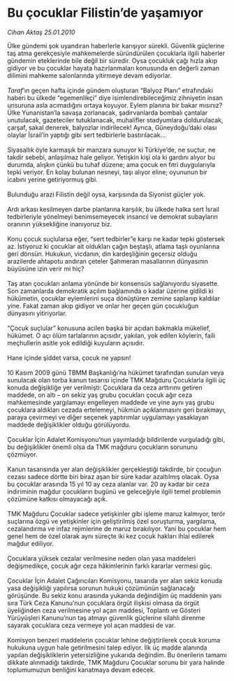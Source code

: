 # Bu çocuklar Filistin’de yaşamıyor

*Cihan Aktaş 25.01.2010*

<div class="taraf_structure_2col_1zq">
<div class="margen_n">



 <p>Ülke gündemi şok uyandıran haberlerle karışıyor sürekli. Güvenlik güçlerine taş atma gerekçesiyle mahkemelerde süründürülen çocuklarla ilgili haberler gündemin eteklerinde bile değil bir süredir. Oysa çocukluk çağı hızla akıp gidiyor ve bu çocuklar hayata hazırlanmaları konusunda en değerli zaman dilimini mahkeme salonlarında yitirmeye devam ediyorlar. <i><br/><br/>Taraf</i>’ın geçen hafta içinde gündem oluşturan “Balyoz Planı” etrafındaki haberi bu ülkede “egemenlikçi” diye isimlendirebileceğimiz zihniyetin insan unsuruna asla acımadığını ortaya koyuyor. Eylem planına bir bakar mısınız? Ülke Yunanistan’la savaşa zorlanacak, şadırvanlarda bombalı çantalar unutulacak, gazeteciler tutuklanacak, muhalifler stadyumlara doldurulacak, çarşaf, sakal denerek, balyozlar indirilecek! Ayrıca, Güneydoğu’daki olası olaylar İsrail’in yaptığı gibi sert tedbirlerle bastırılacak... <br/><br/>Siyasallık öyle karmaşık bir manzara sunuyor ki Türkiye’de, ne suçtur, ne takdir sebebi, anlaşılmaz hale geliyor. Yetişkin kişi ola ki gardını alıyor bu durumda, alışkın çünkü bu tuhaf düzene; ama çocuk en fıtri duygularıyla tepki veriyor. En kolay bulunan nesneyi, taşı alıyor eline; oyununun bir icabını yerine getiriyormuş gibi. <br/><br/>Bulunduğu arazi Filistin değil oysa, karşısında da Siyonist güçler yok. <br/><br/>Ardı arkası kesilmeyen darbe planlarına karşılık, bu ülkede halka sert İsrail tedbirleriyle yönelmeyi benimsemeyecek insancıl ve demokrat subayların oranının yüksekliğine inanıyoruz biz. <br/><br/>Konu çocuk suçlularsa eğer, “sert tedbirler”e karşı ne kadar tepki göstersek az. İstiyoruz ki çocuklar ait oldukları çağın beştaşlı, atlama taşlı oyunlarına geri dönsün. Hukukun, vicdanın, din kardeşliğinin geçersiz olduğu arazilerde ahtapotu andıran çeteler Şahmeran masallarının dünyasının büyüsüne izin verir mi hiç? <br/><br/>Taş atan çocukları anlama yönünde bir konsensüs sağlanıyordu siyasette. Son zamanlarda demokratik açılım bağlamında o kadar üzerine gidildi ki hükümetin, çocuklar eylemlerini suça dönüştüren zemine saplanıp kaldılar yine. Fakat zaman akıp gidiyor ve onlar her geçen gün çocukluğun dünyasını yitiriyorlar. <br/><br/>“Çocuk suçlular” konusuna acilen başka bir açıdan bakmakla mükellef, hükümet. O açı ölüm tarlalarının açısıdır, yakılan, yok edilen köylerin, faili meçhullerin asitle yok edildiği kuyuların açısıdır. <br/><br/>Hane içinde şiddet varsa, çocuk ne yapsın! <br/><br/>10 Kasım 2009 günü TBMM Başkanlığı’na hükümet tarafından sunulan veya sunulacak olan torba kanun tasarısı içinde TMK Mağduru Çocuklarla ilgili üç konuda değişikliğe yer verilmişti: Çocuklara da ceza arttırımı getiren maddede, on altı – on sekiz yaş grubu çocukları çocuk ağır ceza mahkemesinde yargılamayı engelleyen maddede ve yine aynı yaş grubu çocuklara aldıkları cezada ertelemeyi, hükmün açıklanmasını geri bırakmayı, paraya çevirmeyi ve diğer seçenek yaptırımlar uygulamayı yasaklayan maddede değişiklikler olduğu görülüyordu. <br/><br/>Çocuklar İçin Adalet Komisyonu’nun yayımladığı bildirilerde vurguladığı gibi, bu değişiklikler önemli olsa da TMK mağduru çocukların sorununu çözmüyor. <br/><br/>Kanun tasarısında yer alan değişiklikler gerçekleştiği takdirde, bir çocuğun cezası sadece dörtte biri biraz aşan bir süre kadar azaltılmış olacak. Oysa bu çocuklar arasında 15 yıl 10 ay ceza alanlar var. 20 ay kadar bir ceza indiriminin mağdur çocukların bugünü ve geleceğiyle ilgili temel problemin çözümüne katkısı olmayacağı açık. <br/><br/>TMK Mağduru Çocuklar sadece yetişkinler gibi işleme maruz kalmıyor, terör suçlarına özgü ve yetişkinler için geliştirilmiş özel soruşturma, yargılama, cezalandırma ve infaz rejimlerine de maruz bırakılıyor. Yani bu çocuklar hem genel hem de özel olarak aynı süreçte iki kez çocuk hakları ihlal edilerek mağdur ediliyor. <br/><br/>Çocuklara yüksek cezalar verilmesine neden olan yasa maddeleri değişmedikçe, çocuk ağır ceza hâkimlerinin farklı kararlar vermesi güç. <br/><br/>Çocuklar İçin Adalet Çağırıcıları Komisyonu, tasarıda yer alan sekiz konuda yasa değişikliği yapılırsa sorunun hukuki çözümünün sağlanacağı görüşünde. Bu sekiz konu arasında yukarıda değindiğim üç maddenin yanı sıra Türk Ceza Kanunu’nun çocuklara örgüt ilişkisi olmasa da örgüt üyeliğinden ceza verilmesine yol açan maddesi, Toplantı ve Gösteri Yürüyüşleri Kanunu’nun taş atmayı güvenlik güçlerine silahlı direnme sayarak çocuklara ceza vermeye yol açan maddesi de var. <br/><br/>Komisyon benzeri maddelerin çocuklar lehine değiştirilerek çocuk koruma hukukuna uygun hale getirilmesini talep ediyor. İlk üç madde alanında yapılan değişikliklerin yetersizliğine yukarıda değindim. Bu önerilerin tamamı dikkate alınmadığı takdirde, TMK Mağduru Çocuklar sorunu bir yara halinde toplumumuzun benliğini kanatmaya devam edecek.</p>
<br/>
<br/>
<br/>



<br/>


<div id="taraf_not">
</div>

</div>


</div>
